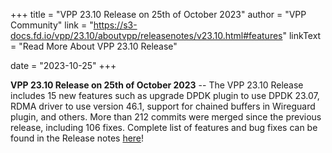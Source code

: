 +++
title = "VPP 23.10 Release on 25th of October 2023"
author = "VPP Community"
link = "https://s3-docs.fd.io/vpp/23.10/aboutvpp/releasenotes/v23.10.html#features"
linkText = "Read More About VPP 23.10 Release"

date = "2023-10-25"
+++

**VPP 23.10 Release on 25th of October 2023** -- The VPP 23.10 Release includes 15 new features such as upgrade DPDK plugin to use DPDK 23.07, RDMA driver to use version 46.1, support for chained buffers in Wireguard plugin, and others. More than 212 commits were merged since the previous release, including 106 fixes. Complete list of features and bug fixes can be found in the Release notes [here](https://s3-docs.fd.io/vpp/23.10/aboutvpp/releasenotes/v23.10.html)!
